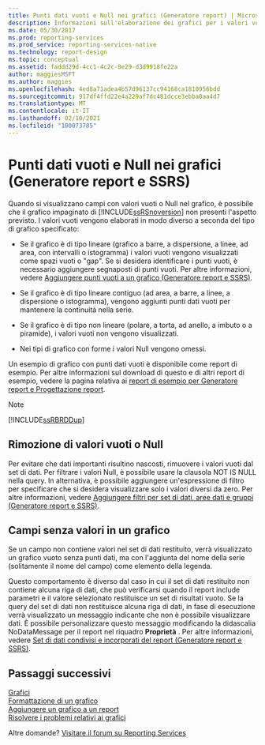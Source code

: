 ```yaml
---
title: Punti dati vuoti e Null nei grafici (Generatore report) | Microsoft Docs
description: Informazioni sull'elaborazione dei grafici per i valori vuoti, sull'uso di segnaposto e sulla visualizzazione di punti dati vuoti e Null in Generatore report.
ms.date: 05/30/2017
ms.prod: reporting-services
ms.prod_service: reporting-services-native
ms.technology: report-design
ms.topic: conceptual
ms.assetid: faddd29d-4cc1-4c2c-8e29-d3d9918fe22a
author: maggiesMSFT
ms.author: maggies
ms.openlocfilehash: 4ed8a71adea4b57d96137cc94168ca1810956bdd
ms.sourcegitcommit: 917df4ffd22e4a229af7dc481dcce3ebba0aa4d7
ms.translationtype: MT
ms.contentlocale: it-IT
ms.lasthandoff: 02/10/2021
ms.locfileid: "100073785"
---
```

# <a name="empty-and-null-data-points-in-charts-report-builder-and-ssrs"></a>Punti dati vuoti e Null nei grafici (Generatore report e SSRS)

  Quando si visualizzano campi con valori vuoti o Null nel grafico, è possibile che il grafico impaginato di [!INCLUDE[ssRSnoversion](../../includes/ssrsnoversion-md.md)] non presenti l'aspetto previsto. I valori vuoti vengono elaborati in modo diverso a seconda del tipo di grafico specificato:  
  
-   Se il grafico è di tipo lineare (grafico a barre, a dispersione, a linee, ad area, con intervalli o istogramma) i valori vuoti vengono visualizzati come spazi vuoti o "gap". Se si desidera identificare i punti vuoti, è necessario aggiungere segnaposti di punti vuoti. Per altre informazioni, vedere [Aggiungere punti vuoti a un grafico &#40;Generatore report e SSRS&#41;](../../reporting-services/report-design/add-empty-points-to-a-chart-report-builder-and-ssrs.md).  
  
-   Se il grafico è di tipo lineare contiguo (ad area, a barre, a linee, a dispersione o istogramma), vengono aggiunti punti dati vuoti per mantenere la continuità nella serie.  
  
-   Se il grafico è di tipo non lineare (polare, a torta, ad anello, a imbuto o a piramide), i valori vuoti non vengono visualizzati.  
  
-   Nei tipi di grafico con forme i valori Null vengono omessi.  
  
 Un esempio di grafico con punti dati vuoti è disponibile come report di esempio. Per altre informazioni sul download di questo e di altri report di esempio, vedere la pagina relativa ai [report di esempio per Generatore report e Progettazione report](https://go.microsoft.com/fwlink/?LinkId=198283).  
  
> [!NOTE]  
>  [!INCLUDE[ssRBRDDup](../../includes/ssrbrddup-md.md)]  
  
## <a name="removing-empty-or-null-values"></a>Rimozione di valori vuoti o Null  
 Per evitare che dati importanti risultino nascosti, rimuovere i valori vuoti dal set di dati. Per filtrare i valori Null, è possibile usare la clausola NOT IS NULL nella query. In alternativa, è possibile aggiungere un'espressione di filtro per specificare che si desidera visualizzare solo i valori diversi da zero. Per altre informazioni, vedere [Aggiungere filtri per set di dati, aree dati e gruppi &#40;Generatore report e SSRS&#41;](../../reporting-services/report-design/add-dataset-filters-data-region-filters-and-group-filters.md).  
  
## <a name="fields-with-no-values-in-a-chart"></a>Campi senza valori in un grafico  
 Se un campo non contiene valori nel set di dati restituito, verrà visualizzato un grafico vuoto senza punti dati, ma con l'aggiunta del nome della serie (solitamente il nome del campo) come elemento della legenda.  
  
 Questo comportamento è diverso dal caso in cui il set di dati restituito non contiene alcuna riga di dati, che può verificarsi quando il report include parametri e il valore selezionato restituisce un set di risultati vuoto. Se la query del set di dati non restituisce alcuna riga di dati, in fase di esecuzione verrà visualizzato un messaggio indicante che non è possibile visualizzare dati. È possibile personalizzare questo messaggio modificando la didascalia NoDataMessage per il report nel riquadro **Proprietà** . Per altre informazioni, vedere [Set di dati condivisi e incorporati del report &#40;Generatore report e SSRS&#41;](../../reporting-services/report-data/report-embedded-datasets-and-shared-datasets-report-builder-and-ssrs.md).  

## <a name="next-steps"></a>Passaggi successivi

[Grafici](../../reporting-services/report-design/charts-report-builder-and-ssrs.md)   
[Formattazione di un grafico](../../reporting-services/report-design/formatting-a-chart-report-builder-and-ssrs.md)   
[Aggiungere un grafico a un report](../../reporting-services/report-design/add-a-chart-to-a-report-report-builder-and-ssrs.md)   
[Risolvere i problemi relativi ai grafici](../../reporting-services/report-design/troubleshoot-charts-report-builder-and-ssrs.md)  

Altre domande? [Visitare il forum su Reporting Services](https://go.microsoft.com/fwlink/?LinkId=620231)
